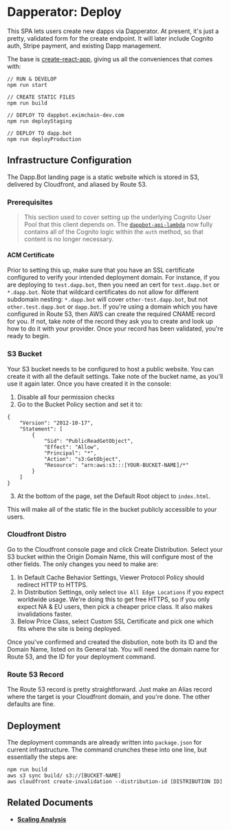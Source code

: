 # Dapperator: Deploy
This SPA lets users create new dapps via Dapperator.  At present, it's just a pretty, validated form for the create endpoint.  It will later include Cognito auth, Stripe payment, and existing Dapp management.  

The base is [create-react-app](https://github.com/facebook/create-react-app), giving us all the conveniences that comes with:

```
// RUN & DEVELOP
npm run start

// CREATE STATIC FILES
npm run build

// DEPLOY TO dappbot.eximchain-dev.com
npm run deployStaging

// DEPLOY TO dapp.bot
npm run deployProduction

```

## Infrastructure Configuration
The Dapp.Bot landing page is a static website which is stored in S3, delivered by Cloudfront, and aliased by Route 53.

### Prerequisites

> This section used to cover setting up the underlying Cognito User Pool that this client depends on.  The [`dappbot-api-lambda`](https://github.com/Eximchain/dappbot-api-lambda) now fully contains all of the Cognito logic within the `auth` method, so that content is no longer necessary.

#### ACM Certificate
Prior to setting this up, make sure that you have an SSL certificate configured to verify your intended deployment domain.  For instance, if you are deploying to `test.dapp.bot`, then you need an cert for `test.dapp.bot` or `*.dapp.bot`.  Note that wildcard certificates do not allow for different subdomain nesting: `*.dapp.bot` will cover `other-test.dapp.bot`, but not `other.test.dapp.bot` or `dapp.bot`.  If you're using a domain which you have configured in Route 53, then AWS can create the required CNAME record for you.  If not, take note of the record they ask you to create and look up how to do it with your provider.  Once your record has been validated, you're ready to begin.

### S3 Bucket
Your S3 bucket needs to be configured to host a public website.  You can create it with all the default settings.  Take note of the bucket name, as you'll use it again later. Once you have created it in the console:

1. Disable all four permission checks
2. Go to the Bucket Policy section and set it to:
```
{
    "Version": "2012-10-17",
    "Statement": [
        {
            "Sid": "PublicReadGetObject",
            "Effect": "Allow",
            "Principal": "*",
            "Action": "s3:GetObject",
            "Resource": "arn:aws:s3:::[YOUR-BUCKET-NAME]/*"
        }
    ]
}
```
3. At the bottom of the page, set the Default Root object to `index.html`.

This will make all of the static file in the bucket publicly accessible to your users.

### Cloudfront Distro
Go to the Cloudfront console page and click Create Distribution.  Select your S3 bucket within the Origin Domain Name, this will configure most of the other fields.  The only changes you need to make are:
1. In Default Cache Behavior Settings, Viewer Protocol Policy should redirect HTTP to HTTPS.
2. In Distribution Settings, only select `Use All Edge Locations` if you expect worldwide usage.  We're doing this to get free HTTPS, so if you only expect NA & EU users, then pick a cheaper price class.  It also makes invalidations faster.
3. Below Price Class, select Custom SSL Certificate and pick one which fits where the site is being deployed.

Once you've confirmed and created the disbution, note both its ID and the Domain Name, listed on its General tab.  You will need the domain name for Route 53, and the ID for your deployment command.

### Route 53 Record
The Route 53 record is pretty straightforward.  Just make an Alias record where the target is your Cloudfront domain, and you're done.  The other defaults are fine.

## Deployment
The deployment commands are already written into `package.json` for current infrastructure.  The command crunches these into one line, but essentially the steps are:
```
npm run build
aws s3 sync build/ s3://[BUCKET-NAME]
aws cloudfront create-invalidation --distribution-id [DISTRIBUTION ID]
```

## Related Documents
- [**Scaling Analysis**](https://github.com/Eximchain/eximchain-notes/blob/master/dapperator/scaling.md)